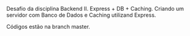 Desafio da disciplina Backend II. 
Express + DB + Caching.
Criando um servidor com Banco de Dados e Caching utilizand Express. 

Códigos estão na branch master.
